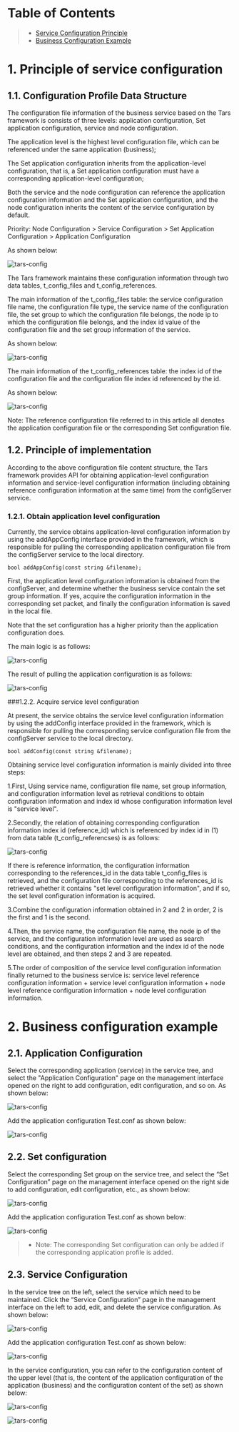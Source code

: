 # Table of Contents
> * [Service Configuration Principle](#main-chapter-1)
> * [Business Configuration Example](#main-chapter-2)

# 1. Principle of service configuration <a id="main-chapter-1"></a>

## 1.1. Configuration Profile Data Structure

The configuration file information of the business service based on the Tars framework is consists of three levels: application configuration, Set application configuration, service and node configuration.

The application level is the highest level configuration file, which can be referenced under the same application (business);

The Set application configuration inherits from the application-level configuration, that is, a Set application configuration must have a corresponding application-level configuration;

Both the service and the node configuration can reference the application configuration information and the Set application configuration, and the node configuration inherits the content of the service configuration by default.

Priority: Node Configuration > Service Configuration > Set Application Configuration > Application Configuration

As shown below:

![tars-config](../docs/images/tars_config_jiegoutu.png)

The Tars framework maintains these configuration information through two data tables, t_config_files and t_config_references.

The main information of the t_config_files table: the service configuration file name, the configuration file type, the service name of the configuration file, the set group to which the configuration file belongs, the node ip to which the configuration file belongs, and the index id value of the configuration file and the set group information of the service.

As shown below:

![tars-config](../docs/images/tars_config_table1.png)

The main information of the t_config_references table: the index id of the configuration file and the configuration file index id referenced by the id.

As shown below:

![tars-config](../docs/images/tars_config_table2.png)

Note: The reference configuration file referred to in this article all denotes the application configuration file or the corresponding Set configuration file.

## 1.2. Principle of implementation

According to the above configuration file content structure, the Tars framework provides API for obtaining application-level configuration information and service-level configuration information (including obtaining reference configuration information at the same time) from the configServer service.

### 1.2.1. Obtain application level configuration

Currently, the service obtains application-level configuration information by using the addAppConfig interface provided in the framework, which is responsible for pulling the corresponding application configuration file from the configServer service to the local directory.
```
bool addAppConfig(const string &filename);
```
First, the application level configuration information is obtained from the configServer, and determine whether the business service contain the set group information. If yes, acquire the configuration information in the corresponding set packet, and finally the configuration information is saved in the local file.

Note that the set configuration has a higher priority than the application configuration does.

The main logic is as follows:

![tars-config](../docs/images/tars_config_appconfig.png)

The result of pulling the application configuration is as follows:

![tars-config](../docs/images/tars_config_appconfig_result.png)

###1.2.2. Acquire service level configuration

At present, the service obtains the service level configuration information by using the addConfig interface provided in the framework, which is responsible for pulling the corresponding service configuration file from the configServer service to the local directory.
```
bool addConfig(const string &filename);
```
Obtaining service level configuration information is mainly divided into three steps:

1.First, Using service name, configuration file name, set group information, and configuration information level as retrieval conditions to obtain configuration information and index id whose configuration information level is "service level".

2.Secondly, the relation of obtaining corresponding configuration information index id (reference_id) which is referenced by index id in (1) from data table (t_config_referencses) is as follows:

![tars-config](../docs/images/tars_config_references.png)

If there is reference information, the configuration information corresponding to the references_id in the data table t_config_files is retrieved, and the configuration file corresponding to the references_id is retrieved whether it contains "set level configuration information", and if so, the set level configuration information is acquired.

3.Combine the configuration information obtained in 2 and 2 in order, 2 is the first and 1 is the second.

4.Then, the service name, the configuration file name, the node ip of the service, and the configuration information level are used as search conditions, and the configuration information and the index id of the node level are obtained, and then steps 2 and 3 are repeated.

5.The order of composition of the service level configuration information finally returned to the business service is: service level reference configuration information + service level configuration information + node level reference configuration information + node level configuration information.

# 2. Business configuration example <a id="main-chapter-2"></a>

## 2.1. Application Configuration

Select the corresponding application (service) in the service tree, and select the "Application Configuration" page on the management interface opened on the right to add configuration, edit configuration, and so on. As shown below:

![tars-config](../docs/images/tars_config_app1.png)

Add the application configuration Test.conf as shown below:

![tars-config](../docs/images/tars_config_app2.png)

## 2.2. Set configuration

Select the corresponding Set group on the service tree, and select the “Set Configuration” page on the management interface opened on the right side to add configuration, edit configuration, etc., as shown below:

![tars-config](../docs/images/tars_config_set1.png)

Add the application configuration Test.conf as shown below:

![tars-config](../docs/images/tars_config_set2.png)

> * Note: The corresponding Set configuration can only be added if the corresponding application profile is added.

## 2.3. Service Configuration

In the service tree on the left, select the service which need to be maintained. Click the “Service Configuration” page in the management interface on the left to add, edit, and delete the service configuration. As shown below:

![tars-config](../docs/images/tars_config_server1.png)

Add the application configuration Test.conf as shown below:

![tars-config](../docs/images/tars_config_server2.png)

In the service configuration, you can refer to the configuration content of the upper level (that is, the content of the application configuration of the application (business) and the configuration content of the set) as shown below:

![tars-config](../docs/images/tars_config_server3_ref1.png)

![tars-config](../docs/images/tars_config_server3_ref2.png)
